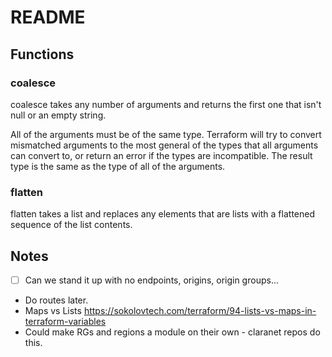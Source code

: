 # README

## Functions

### coalesce

coalesce takes any number of arguments and returns the first one that isn't null or an empty string.

All of the arguments must be of the same type. Terraform will try to convert mismatched arguments to the most general of the types that all arguments can convert to, or return an error if the types are incompatible. The result type is the same as the type of all of the arguments.

### flatten

flatten takes a list and replaces any elements that are lists with a flattened sequence of the list contents.

## Notes

- [ ] Can we stand it up with no endpoints, origins, origin groups...
- Do routes later.
- Maps vs Lists <https://sokolovtech.com/terraform/94-lists-vs-maps-in-terraform-variables>
- Could make RGs and regions a module on their own - claranet repos do this.
